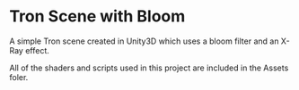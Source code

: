 # Tron Scene with Bloom

A simple Tron scene created in Unity3D which uses a bloom filter and an X-Ray effect.

All of the shaders and scripts used in this project are included in the Assets foler.
